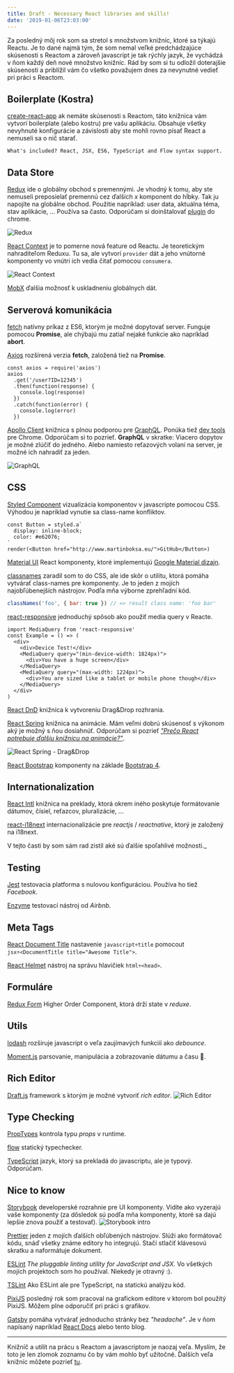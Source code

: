 ```yaml
---
title: Draft - Necessary React libraries and skills!
date: '2019-01-06T23:03:00'
---
```


Za posledný môj rok som sa stretol s množstvom knižníc, ktoré sa týkajú Reactu.
Je to dané najmä tým, že som nemal veľké predchádzajúce skúsenosti s Reactom
a zároveň javascript je tak rýchly jazyk, že vychádzá v ňom každý deň
nové množstvo knižníc.
Rád by som si tu odložil doterajšie skúsenosti a priblížil vám čo všetko považujem
dnes za nevynutné vedieť pri práci s Reactom.

## Boilerplate (Kostra)

[create-react-app](https://github.com/facebook/create-react-app)
ak nemáte skúsenosti s Reactom, táto knižnica vám vytvorí boilerplate (alebo kostru) pre vašu
aplikáciu. Obsahuje všetky nevyhnuté konfigurácie a závislosti aby ste mohli
rovno písať React a nemuseli sa o nič starať.

```no-text
What's included? React, JSX, ES6, TypeScript and Flow syntax support.
```

## Data Store

[Redux](https://github.com/reduxjs/react-redux) ide o globálny obchod s premennými. Je vhodný k tomu,
aby ste nemuseli preposielať premennú cez ďalších _x_ komponent do hĺbky. Tak ju
napojíte na globálne obchod. Použitie napríklad: user data, aktuálna téma, stav aplikácie, ...
Používa sa často. Odporúčam si doinštalovať [plugin](https://chrome.google.com/webstore/detail/redux-devtools/lmhkpmbekcpmknklioeibfkpmmfibljd?hl=en) do chrome.

![Redux](./redux.png)

[React Context](https://reactjs.org/docs/context.html) je to pomerne nová feature od Reactu.
Je teoretickým nahraditeľom Reduxu. Tu sa, ale vytvorí `provider` dát a
jeho vnútorné komponenty vo vnútri ich vedia čitať pomocou `consumera`.

![React Context](./react-context.png)

[MobX](https://github.com/mobxjs/mobx) ďalšia možnosť k uskladneniu
globálnych dát.

## Serverová komunikácia

[fetch](https://developer.mozilla.org/en-US/docs/Web/API/Fetch_API) natívny príkaz z ES6,
ktorým je možné dopytovať server. Funguje pomocou **Promise**, ale chýbajú mu zatiaľ
nejaké funkcie ako napríklad **abort**.

[Axios](https://github.com/axios/axios) rozšírená verzia **fetch**, založená tiež
na **Promise**.

```javascript{numberLines: true}
const axios = require('axios')
axios
  .get('/user?ID=12345')
  .then(function(response) {
    console.log(response)
  })
  .catch(function(error) {
    console.log(error)
  })
```

[Apollo Client](https://github.com/apollographql/apollo-client) knižnica s plnou podporou
pre [GraphQL](https://graphql.org/). Ponúka tiež [dev tools](https://chrome.google.com/webstore/detail/apollo-client-developer-t/jdkknkkbebbapilgoeccciglkfbmbnfm) pre Chrome.
Odporúčam si to pozrieť. **GraphQL** v skratke: Viacero dopytov je možné zlúčiť do jedného.
Alebo namiesto reťazových volaní na server, je možné ich nahradiť za jeden.

![GraphQL](./graphql.png)

## CSS

[Styled Component](https://github.com/styled-components/styled-components) vizualizácia
komponentov v javascripte pomocou CSS. Výhodou je napríklad vynutie sa class-name konfliktov.

```javascript{numberLines: true}
const Button = styled.a`
  display: inline-block;
  color: #e62076;
`
render(<Button href="http://www.martinboksa.eu/">GitHub</Button>)
```

[Material UI](https://github.com/mui-org/material-ui) React
komponenty, ktoré implementujú [Google Material dizajn](https://material-ui.com/).

[classnames](https://github.com/JedWatson/classnames) zaradil som to do CSS, ale ide skôr
o utilitu, ktorá pomáha vytvárať class-names pre komponenty. Je to jeden z mojích
najobľúbenejších nástrojov. Podľa mňa výborne zprehľadní kód.

```javascript
classNames('foo', { bar: true }) // => result class name: 'foo bar'
```

[react-responsive](https://github.com/contra/react-responsive) jednoduchý spôsob ako použiť
media query v Reacte.

```javascript{numberLines: true}
import MediaQuery from 'react-responsive'
const Example = () => (
  <div>
    <div>Device Test!</div>
    <MediaQuery query="(min-device-width: 1824px)">
      <div>You have a huge screen</div>
    </MediaQuery>
    <MediaQuery query="(max-width: 1224px)">
      <div>You are sized like a tablet or mobile phone though</div>
    </MediaQuery>
  </div>
)
```

[React DnD](https://github.com/react-dnd/react-dnd) knižnica k vytvoreniu
Drag&Drop rozhrania.

[React Spring](https://github.com/react-spring/react-spring) knižnica na animácie. Mám veľmi dobrú skúsenosť s výkonom
aký je možný s ňou dosiahnúť. Odporúčam
si pozrieť [_"Prečo React potrebuje ďalšiu knižnicu na animácie?"_](https://blog.usejournal.com/why-react-needed-yet-another-animation-library-introducing-react-spring-8212e424c5ce).

![React Spring - Drag&Drop](./dragndrop.gif)

[React Bootstrap](https://github.com/react-bootstrap/react-bootstrap) komponenty
na základe [Bootstrap 4](https://getbootstrap.com/).

## Internationalization

[React Intl](https://github.com/yahoo/react-intl) knižnica na preklady, ktorá okrem iného poskytuje
formátovanie dátumov, čísiel, reťazcov, pluralizácie, ...

[react-i18next](https://github.com/i18next/react-i18next) internacionalizácie pre _reactjs_ / _reactnative_, ktorý je založený na i18next.

V tejto časti by som sám rad zistil aké sú ďalšie spoľahlivé možnosti._

## Testing

[Jest](https://jestjs.io/en/) testovacia platforma s nulovou konfiguráciou. Používa ho tiež _Facebook_.

[Enzyme](https://github.com/airbnb/enzyme) testovací nástroj od _Airbnb_.

## Meta Tags

[React Document Title](https://github.com/gaearon/react-document-title) nastavenie `javascript÷title` pomocout `jsx÷<DocumentTitle title="Awesome Title">`.

[React Helmet](https://github.com/nfl/react-helmet) nástroj na správu hlavičiek `html÷<head>`.

## Formuláre

[Redux Form](https://github.com/erikras/redux-form) Higher Order Component, ktorá drží
state v _reduxe_.

## Utils

[lodash](https://lodash.com/docs/4.17.11) rozširuje javascript o veľa zaujímavých funkciíí ako _debounce_.

[Moment.js](https://momentjs.com/) parsovanie, manipulácia a zobrazovanie dátumu a času 📅.

## Rich Editor

[Draft.js](https://github.com/facebook/draft-js) framework s ktorým je možné
vytvoriť _rich editor_. ![Rich Editor](./rich-editor.png)

## Type Checking

[PropTypes](https://www.npmjs.com/package/prop-types) kontrola typu _props_ v runtime.

[flow](https://flow.org/en/docs/frameworks/react/) statický typechecker.

[TypeScript](https://www.typescriptlang.org/) jazyk, ktorý sa prekladá do javascriptu, ale je typový. Odporúčam.

## Nice to know

[Storybook](https://github.com/storybooks/storybook) developerské rozrahnie pre UI komponenty. Vidíte ako vyzerajú vaše komponenty (za dôsledok sú podľa mňa komponenty, ktoré sa dajú lepšie znova použiť a testovať).
![Storybook intro](./storybook-intro.gif)

[Prettier](https://prettier.io/) jeden z mojích ďalších obľúbených nástrojov. Slúži ako formátovač kódu, snáď všetky známe editory ho integrujú. Stačí stlačiť klávesovú skratku a naformátuje dokument.

[ESLint](https://eslint.org/) _The pluggable linting utility for JavaScript and JSX._ Vo všetkých mojích projektoch som ho používal. Niekedy je otravný :).

[TSLint](https://palantir.github.io/tslint/) Ako ESLint ale pre TypeScript, na statickú analýzu kód.

[PixiJS](http://www.pixijs.com/) posledný rok som pracoval na grafickom editore v ktorom bol použitý PixiJS. Môžem plne odporučiť pri práci s grafikov.

[Gatsby](https://www.gatsbyjs.org/) pomáha vytvárať jednoducho stránky bez _"headache"_. Je v ňom napísaný napríklad [React Docs](https://reactjs.org/docs/getting-started.html) alebo tento blog.

---

Knižníč a utilít na prácu s Reactom a javascriptom je naozaj veľa. Myslím, že toto je len zlomok zoznamu čo by vám mohlo byť užitočné. 
Ďalších veľa knižníc môžete pozrieť [tu](https://github.com/brillout/awesome-react-components). 
